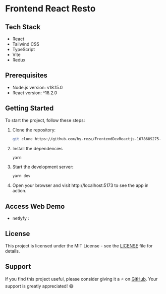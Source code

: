 # Frontend React Resto 

## Tech Stack
- React
- Tailwind CSS
- TypeScript
- Vite
- Redux

## Prerequisites
- Node.js version: v18.15.0
- React version: ^18.2.0

## Getting Started
To start the project, follow these steps:

1. Clone the repository:
   ```bash
   git clone https://github.com/hy-reza/FrontendDevReactjs-1678689275-Handy
   ```
2. Install the dependencies
   ```bash
   yarn 
   ```
3. Start the development server:
   ```bash
   yarn dev
   ```
4. Open your browser and visit http://localhost:5173 to see the app in action.


## Access Web Demo
- netlyfy : 

## License

This project is licensed under the MIT License - see the [LICENSE](LICENSE) file for details.

## Support

If you find this project useful, please consider giving it a ⭐️ on [GitHub](https://github.com/hy-reza/FrontendDevReactjs-1678689275-Handy). Your support is greatly appreciated! 😄


